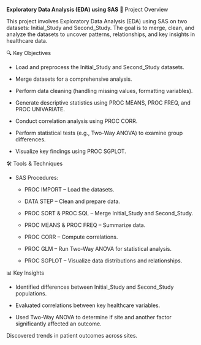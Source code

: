 **Exploratory Data Analysis (EDA) using SAS**
📌 Project Overview

This project involves Exploratory Data Analysis (EDA) using SAS on two datasets: Initial_Study and Second_Study. The goal is to merge, clean, and analyze the datasets to uncover patterns, relationships, and key insights in healthcare data.

🔍 Key Objectives

* Load and preprocess the Initial_Study and Second_Study datasets.

* Merge datasets for a comprehensive analysis.

* Perform data cleaning (handling missing values, formatting variables).

* Generate descriptive statistics using PROC MEANS, PROC FREQ, and PROC UNIVARIATE.

* Conduct correlation analysis using PROC CORR.

* Perform statistical tests (e.g., Two-Way ANOVA) to examine group differences.

* Visualize key findings using PROC SGPLOT.

🛠️ Tools & Techniques

* SAS Procedures:

  * PROC IMPORT – Load the datasets.

  * DATA STEP – Clean and prepare data.

  * PROC SORT & PROC SQL – Merge Initial_Study and Second_Study.

  * PROC MEANS & PROC FREQ – Summarize data.

  * PROC CORR – Compute correlations.

  * PROC GLM – Run Two-Way ANOVA for statistical analysis.

  * PROC SGPLOT – Visualize data distributions and relationships.

📊 Key Insights

* Identified differences between Initial_Study and Second_Study populations.

* Evaluated correlations between key healthcare variables.

* Used Two-Way ANOVA to determine if site and another factor significantly affected an outcome.

Discovered trends in patient outcomes across sites.
